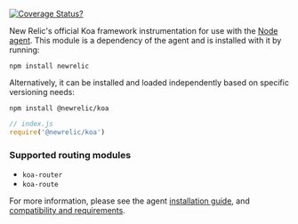 [![Coverage Status?][1]][2]

New Relic's official Koa framework instrumentation for use with the
[Node agent](https://github.com/newrelic/node-newrelic). This module is a
dependency of the agent and is installed with it by running:

```
npm install newrelic
```

Alternatively, it can be installed and loaded independently based on specific
versioning needs:

```
npm install @newrelic/koa
```
```js
// index.js
require('@newrelic/koa')
```

### Supported routing modules

- `koa-router`
- `koa-route`

For more information, please see the agent [installation guide][3], and
[compatibility and requirements][4].

[1]: https://coveralls.io/repos/github/newrelic/node-newrelic-koa/badge.svg?branch=master
[2]: https://coveralls.io/github/newrelic/node-newrelic-koa?branch=master
[3]: https://docs.newrelic.com/docs/agents/nodejs-agent/installation-configuration/install-nodejs-agent
[4]: https://docs.newrelic.com/docs/agents/nodejs-agent/getting-started/compatibility-requirements-nodejs-agent
